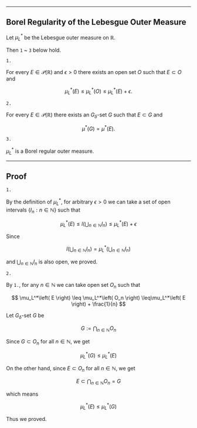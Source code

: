 
---
Borel Regularity of the Lebesgue Outer Measure
---

Let $\mu^*_L$ be the Lebesgue outer measure on $\mathbb{R}$.

Then `1` ~ `3` below hold.

`1.`

For every $E\in\mathcal{P}(\mathbb{R})$ and $\epsilon>0$ there exists an open set $O$ such that $E \subset O$ and

$$
\mu^*_L(E)
\leq 
\mu^*_L(O)
\leq
\mu^*_L(E) + \epsilon.
$$

`2.`

For every $E\in\mathcal{P}(\mathbb{R})$ there exists an $G_\delta$-set $G$ such that $E \subset G$ and

$$ 
\mu^*(G)=\mu^*(E).
$$


`3.`

$\mu^*_L$ is a Borel regular outer measure.


---
Proof
---

`1.`

By the definition of $\mu^*_L$, for arbitrary $\epsilon > 0$ we can take a set of open intervals $\{I_n: n \in \mathbb{N}\}$ such that

$$
\mu_L^*\left( E \right)
\leq l\left( \bigcup_{n \in \mathbb{N}} I_n \right)
\leq\mu_L^*\left( E \right) + \epsilon
$$

Since

$$
l\left( \bigcup_{n \in \mathbb{N}} I_n \right)
= \mu^*_L\left( \bigcup_{n \in \mathbb{N}} I_n \right)
$$

and $\bigcup_{n \in \mathbb{N}} I_n$ is also open, we proved.


`2.`

By `1.`, for any $n\in\mathbb{N}$ we can take open set $O_n$ such that

$$
\mu_L^*\left( E \right)
\leq \mu_L^*\left( O_n \right)
\leq\mu_L^*\left( E \right) + \frac{1}{n}
$$

Let $G_{\delta}$-set $G$ be

$$
G:=\bigcap_{n\in\mathbb{N}} O_n
$$

Since $G\subset O_n$ for all $n \in \mathbb{N}$, we get

$$
\mu^*_L(G) \leq \mu^*_L(E)
$$

On the other hand, since $E\subset O_n$ for all $n \in \mathbb{N}$, we get

$$
E\subset \bigcap_{n\in\mathbb{N}} O_n =G
$$

which means

$$
\mu^*_L(E) \leq \mu^*_L(G)
$$

Thus we proved.